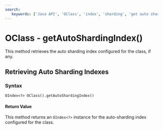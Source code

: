 ```yaml
---
search:
   keywords: ['Java API', 'OClass', 'index', 'sharding', 'get auto sharding index', 'getAutoShardingIndex']
---
```


# OClass - getAutoShardingIndex()

This method retrieves the auto sharding index configured for the class, if any.

## Retrieving Auto Sharding Indexes

### Syntax

```
OIndex<?> OClass().getAutoShardingIndex()
```

#### Return Value

This method returns an `OIndex<?>` instance for the auto-sharding index configured for the class.
